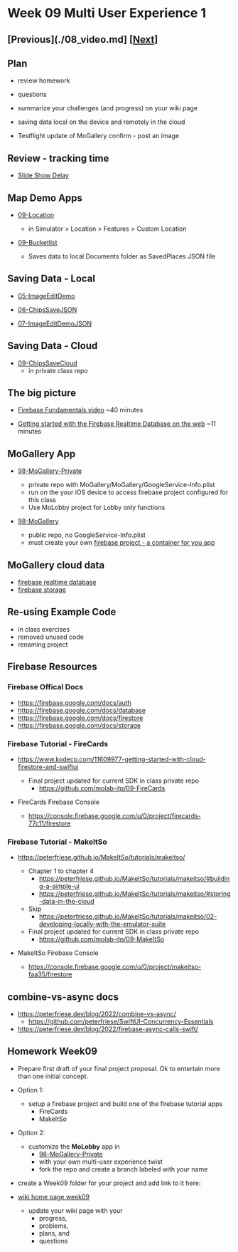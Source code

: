 # Week 09 Multi User Experience 1

## [Previous](./08_video.md] [[Next](./10_multi.md)]

## Plan

- review homework

- questions

- summarize your challenges (and progress) on your wiki page

- saving data local on the device and remotely in the cloud

- Testflight update of MoGallery confirm - post an image

## Review - tracking time

- [Slide Show Delay](https://github.com/molab-itp/09-SlideShowDelay)

## Map Demo Apps

- [09-Location](https://github.com/molab-itp/09-Location)

  - in Simulator > Location > Features > Custom Location

- [09-Bucketlist](https://github.com/molab-itp/09-Bucketlist)

  - Saves data to local Documents folder as SavedPlaces JSON file

## Saving Data - Local

- [05-ImageEditDemo](https://github.com/molab-itp/05-ImageEditDemo)

- [06-ChipsSaveJSON](https://github.com/molab-itp/06-ChipsSaveJSON)

- [07-ImageEditDemoJSON](https://github.com/molab-itp/07-ImageEditDemoJSON)

## Saving Data - Cloud

- [09-ChipsSaveCloud](https://github.com/molab-itp/09-ChipsSaveCloud)
  - in private class repo

## The big picture

- [Firebase Fundamentals video](https://www.youtube.com/watch?v=p9pgI3Mg-So&list=PLl-K7zZEsYLnfwBe4WgEw9ao0J0N1LYDR&index=7) ~40 minutes

- [Getting started with the Firebase Realtime Database on the web](https://www.youtube.com/watch?v=pP7quzFmWBY) ~11 minutes

## MoGallery App

- [98-MoGallery-Private](https://github.com/molab-itp/98-MoGallery-Private)

  - private repo with MoGallery/MoGallery/GoogleService-Info.plist
  - run on the your iOS device to access firebase project configured for this class
  - Use MoLobby project for Lobby only functions

- [98-MoGallery](https://github.com/molab-itp/98-MoGallery)
  - public repo, no GoogleService-Info.plist
  - must create your own [firebase project - a container for you app](https://firebase.google.com/)

## MoGallery cloud data

- [firebase realtime database](https://console.firebase.google.com/u/0/project/molab-485f5/database/molab-485f5-default-rtdb/data/~2Fmo-1)
- [firebase storage](https://console.firebase.google.com/u/0/project/molab-485f5/storage/molab-485f5.appspot.com/files/~2F-mo~2Fmo-1)

## Re-using Example Code

- in class exercises
- removed unused code
- renaming project

## Firebase Resources

### Firebase Offical Docs

- https://firebase.google.com/docs/auth
- https://firebase.google.com/docs/database
- https://firebase.google.com/docs/firestore
- https://firebase.google.com/docs/storage

### Firebase Tutorial - FireCards

- https://www.kodeco.com/11609977-getting-started-with-cloud-firestore-and-swiftui

  - Final project updated for current SDK in class private repo
    - https://github.com/molab-itp/09-FireCards

- FireCards Firebase Console
  - https://console.firebase.google.com/u/0/project/firecards-77c11/firestore

### Firebase Tutorial - MakeItSo

- https://peterfriese.github.io/MakeItSo/tutorials/makeitso/

  - Chapter 1 to chapter 4
    - https://peterfriese.github.io/MakeItSo/tutorials/makeitso/#building-a-simple-ui
    - https://peterfriese.github.io/MakeItSo/tutorials/makeitso/#storing-data-in-the-cloud
  - Skip
    - https://peterfriese.github.io/MakeItSo/tutorials/makeitso/02-developing-locally-with-the-emulator-suite
  - Final project updated for current SDK in class private repo
    - https://github.com/molab-itp/09-MakeItSo

- MakeItSo Firebase Console
  - https://console.firebase.google.com/u/0/project/makeitso-faa35/firestore

## combine-vs-async docs

- https://peterfriese.dev/blog/2022/combine-vs-async/
  - https://github.com/peterfriese/SwiftUI-Concurrency-Essentials
- https://peterfriese.dev/blog/2022/firebase-async-calls-swift/

## Homework Week09

- Prepare first draft of your final project proposal. Ok to entertain more than one initial concept.

- Option 1:

  - setup a firebase project and build one of the firebase tutorial apps
    - FireCards
    - MakeItSo

- Option 2:

  - customize the **MoLobby** app in
    - [98-MoGallery-Private](https://github.com/molab-itp/98-MoGallery-Private)
    - with your own multi-user experience twist
    - fork the repo and create a branch labeled with your name

- create a Week09 folder for your project and add link to it here:

- [wiki home page week09](https://github.com/molab-itp/content-2024-09/wiki#week-09-homework)

  - update your wiki page with your
    - progress,
    - problems,
    - plans, and
    - questions

<!-- ### navigation demos revisted

- [06-TabViewDemo](https://github.com/molab-itp/06-TabViewDemo)

- [06-MenuNestedDemo](https://github.com/molab-itp/06-MenuNestedDemo)

- [07-SlideShowDemo](https://github.com/molab-itp/07-SlideShowDemo)

### SwiftUI Demos - navigation

- [Clubapartment app](https://github.com/molab-itp/swiftui.builds) 06_swiftui.builds/clubhouse

  - [View Figma design](https://www.figma.com/file/8DwfJi51F88IW1xNVrDMP4/Clubapartment?node-id=0%3A1)
  - [Watch me build](https://www.youtube.com/watch?v=UVTRKeIm3JA&feature=youtu.be)

-
- [Puppy adoption app](https://github.com/molab-itp/06-Wiggles-iOS) 06-Wiggles-iOS
- [iDine app](https://github.com/molab-itp/iDine) 06-iDine
  - Reference: [hackingwithswift.com swiftui-tutorial-building-a-complete-project](https://www.hackingwithswift.com/quick-start/swiftui/swiftui-tutorial-building-a-complete-project) -->

<!-- - https://www.kodeco.com/21133526-firebase-tutorial-getting-started
- https://www.kodeco.com/22067733-firebase-tutorial-real-time-chat
- https://www.kodeco.com/4203-beginning-firebase

Review for next class -->
